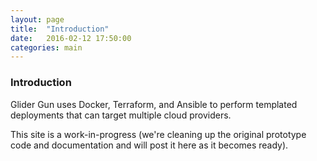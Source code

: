 ```yaml
---
layout: page
title:  "Introduction"
date:   2016-02-12 17:50:00
categories: main
---
```


### Introduction

Glider Gun uses Docker, Terraform, and Ansible to perform templated deployments that can target multiple cloud providers.

This site is a work-in-progress (we're cleaning up the original prototype code and documentation and will post it here as it becomes ready).
